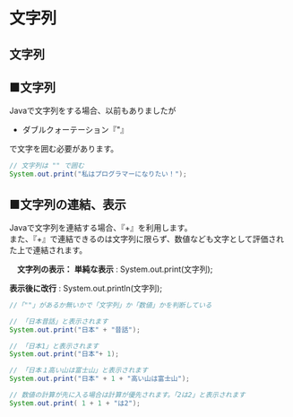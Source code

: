 # 文字列
## 文字列

## ■文字列
Javaで文字列をする場合、以前もありましたが

* ダブルクォーテーション『"』

で文字を囲む必要があります。  

```java
// 文字列は "" で囲む
System.out.print("私はプログラマーになりたい！");

```


## ■文字列の連結、表示

Javaで文字列を連結する場合、『+』を利用します。  
また、『+』で連結できるのは文字列に限らず、数値なども文字として評価された上で連結されます。

　**文字列の表示：** 
**単純な表示**  :
System.out.print(文字列);
 
**表示後に改行**  :
System.out.println(文字列);

```java
//「""」があるか無いかで「文字列」か「数値」かを判断している

// 「日本昔話」と表示されます
System.out.print("日本" + "昔話");

// 「日本1」と表示されます
System.out.print("日本"+ 1);

// 「日本１高い山は富士山」と表示されます
System.out.print("日本" + 1 + "高い山は富士山");

// 数値の計算が先に入る場合は計算が優先されます。「2は2」と表示されます
System.out.print( 1 + 1 + "は2");
```
